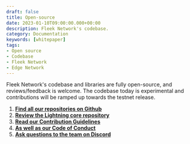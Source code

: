 ```yaml
---
draft: false
title: Open-source
date: 2023-01-10T09:00:00.000+00:00
description: Fleek Network's codebase.
category: Documentation
keywords: [whitepaper]
tags:
- Open source
- Codebase
- Fleek Network
- Edge Network
---
```


Fleek Network's codebase and libraries are fully open-source, and reviews/feedback is welcome. The codebase today is experimental and contributions will be ramped up towards the testnet release.

1) [**Find all our repositories on Github**](https://github.com/fleek-network/)
2) [**Review the Lightning core repository**](https://github.com/fleek-network/lightning/)
3) [**Read our Contribution Guidelines**](https://github.com/fleek-network/lightning/blob/main/CONTRIBUTING.md)
4) [**As well as our Code of Conduct**](https://github.com/fleek-network/lightning/blob/main/CODE_OF_CONDUCT.md)
5) [**Ask questions to the team on Discord**](https://discord.gg/fleekxyz**)